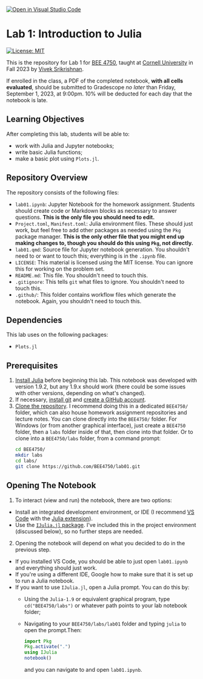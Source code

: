 [![Open in Visual Studio Code](https://classroom.github.com/assets/open-in-vscode-718a45dd9cf7e7f842a935f5ebbe5719a5e09af4491e668f4dbf3b35d5cca122.svg)](https://classroom.github.com/online_ide?assignment_repo_id=11606484&assignment_repo_type=AssignmentRepo)
# Lab 1: Introduction to Julia

[![License: MIT](https://img.shields.io/badge/License-MIT-yellow.svg)](https://opensource.org/licenses/MIT)

This is the repository for Lab 1 for [BEE 4750](https://viveks.me/environmental-systems-analysis), taught at [Cornell University](https://cornell.edu) in Fall 2023 by [Vivek Srikrishnan](https://viveks.me).

If enrolled in the class, a PDF of the completed notebook, **with all cells evaluated**, should be submitted to Gradescope *no later* than Friday, September 1, 2023, at 9:00pm. 10% will be deducted for each day that the notebook is late.

## Learning Objectives

After completing this lab, students will be able to:

- work with Julia and Jupyter notebooks;
- write basic Julia functions;
- make a basic plot using `Plots.jl`.


## Repository Overview

The repository consists of the following files:

- `lab01.ipynb`: Jupyter Notebook for the homework assignment. Students should create code or Markdown blocks as necessary to answer questions. **This is the only file you should need to edit.**
- `Project.toml`, `Manifest.toml`: Julia environment files. These should just work, but feel free to add other packages as needed using the `Pkg` package manager. **This is the only other file that you might end up making changes to, though you should do this using `Pkg`, not directly.**
- `lab01.qmd`: Source file for Jupyter notebook generation. You shouldn't need to or want to touch this; everything is in the `.ipynb` file.
- `LICENSE`: This material is licensed using the MIT license. You can ignore this for working on the problem set.
- `README.md`: This file. You shouldn't need to touch this.
- `.gitignore`: This tells `git` what files to ignore. You shouldn't need to touch this.
- `.github/`: This folder contains workflow files which generate the notebook. Again, you shouldn't need to touch this.

## Dependencies

This lab uses on the following packages:

- `Plots.jl`

## Prerequisites

1. [Install Julia](https://julialang.org/downloads/) before beginning this lab. This notebook was developed with version 1.9.2, but any 1.9.x should work (there could be some issues with other versions, depending on what's changed).
2. If necessary, [install git](https://happygitwithr.com/install-git.html) and [create a GitHub account](https://github.com). 
3. [Clone the repository](https://docs.github.com/en/repositories/creating-and-managing-repositories/cloning-a-repository). I recommend doing this in a dedicated `BEE4750/` folder, which can also house homework assignment repositories and lecture notes. You can clone directly into the `BEE4750/` folder.   For Windows (or from another graphical interface), just create a `BEE4750` folder, then a `labs` folder inside of that, then clone into that folder. Or to clone into a `BEE4750/labs` folder, from a command prompt:
    ```bash
    cd BEE4750/
    mkdir labs
    cd labs/
    git clone https://github.com/BEE4750/lab01.git
    ```

## Opening The Notebook

1. To interact (view and run) the notebook, there are two options:
  - Install an integrated development environment, or IDE (I recommend [VS Code](https://code.visualstudio.com/) with the [Julia extension](https://marketplace.visualstudio.com/items?itemName=julialang.language-julia)). 
  - Use the [`IJulia.jl` package](https://github.com/JuliaLang/IJulia.jl). I've included this in the project environment (discussed below), so no further steps are needed.  
2. Opening the notebook will depend on what you decided to do in the previous step. 
  - If you installed VS Code, you should be able to just open `lab01.ipynb` and everything should just work. 
  - If you're using a different IDE, Google how to make sure that it is set up to run a Julia notebook.
  - If you want to use `IJulia.jl`, open a Julia prompt. You can do this by:
    - Using the `Julia-1.9` or equivalent graphical program, type `cd("BEE4750/labs")` or whatever path points to your lab notebook folder;
    - Navigating to your `BEE4750/labs/lab01` folder and typing `julia` to open the prompt.Then:
    
      ```julia
      import Pkg
      Pkg.activate(".")
      using IJulia
      notebook()
      ```
      and you can navigate to and open `lab01.ipynb`.
